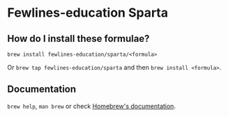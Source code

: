# Fewlines-education Sparta

## How do I install these formulae?
`brew install fewlines-education/sparta/<formula>`

Or `brew tap fewlines-education/sparta` and then `brew install <formula>`.

## Documentation
`brew help`, `man brew` or check [Homebrew's documentation](https://docs.brew.sh).
